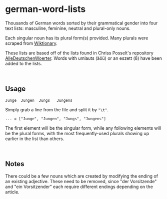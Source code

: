 # german-word-lists
Thousands of German words sorted by their grammatical gender into four text lists: masculine, feminine, neutral and plural-only nouns.

Each singular noun has its plural form(s) provided. Many plurals were scraped from [Wiktionary](https://de.wiktionary.org/).

These lists are based off of the lists found in Chriss Posselt's repository [AlleDeutschenWoerter](https://github.com/cpos/AlleDeutschenWoerter). Words with umlauts (äöü) or an eszett (ß) have been added to the lists.

<br>

## Usage
`Junge	Jungen	Jungs	Jungens`

Simply grab a line from the file and split it by `"\t"`.

`... = ["Junge", "Jungen", "Jungs", "Jungens"]`

The first element will be the singular form, while any following elements will be the plural forms, with the most frequently-used plurals showing up earlier in the list than others.



<br>

## Notes
There could be a few nouns which are created by modifying the ending of an existing adjective. These need to be removed, since "der Vorsitzende" and "ein Vorsitzender" each require different endings depending on the article.
